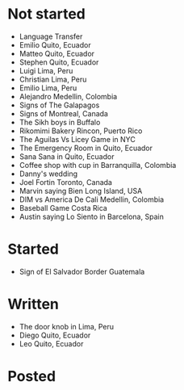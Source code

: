 # Not started

- Language Transfer
- Emilio Quito, Ecuador
- Matteo Quito, Ecuador
- Stephen Quito, Ecuador
- Luigi Lima, Peru
- Christian Lima, Peru
- Emilio Lima, Peru
- Alejandro Medellin, Colombia
- Signs of The Galapagos
- Signs of Montreal, Canada
- The Sikh boys in Buffalo
- Rikomimi Bakery Rincon, Puerto Rico
- The Aguilas Vs Licey Game in NYC
- The Emergency Room in Quito, Ecuador
- Sana Sana in Quito, Ecuador
- Coffee shop with cup in Barranquilla, Colombia
- Danny's wedding
- Joel Fortin Toronto, Canada
- Marvin saying Bien Long Island, USA
- DIM vs America De Cali Medellin, Colombia 
- Baseball Game Costa Rica
- Austin saying Lo Siento in Barcelona, Spain


# Started 
- Sign of El Salvador Border Guatemala

# Written
- The door knob in Lima, Peru
- Diego Quito, Ecuador
- Leo Quito, Ecuador

# Posted